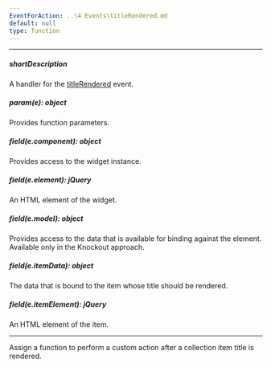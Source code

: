 ```yaml
---
EventForAction: ..\4 Events\titleRendered.md
default: null
type: function
---
```

---
##### shortDescription
A handler for the [titleRendered](/api-reference/10%20UI%20Widgets/dxTabPanel/4%20Events/titleRendered.md '/Documentation/ApiReference/UI_Widgets/dxTabPanel/Events/#titleRendered') event.

##### param(e): object
Provides function parameters.

##### field(e.component): object
Provides access to the widget instance.

##### field(e.element): jQuery
An HTML element of the widget.

##### field(e.model): object
Provides access to the data that is available for binding against the element. Available only in the Knockout approach.

##### field(e.itemData): object
The data that is bound to the item whose title should be rendered.

##### field(e.itemElement): jQuery
An HTML element of the item.

---
Assign a function to perform a custom action after a collection item title is rendered.
